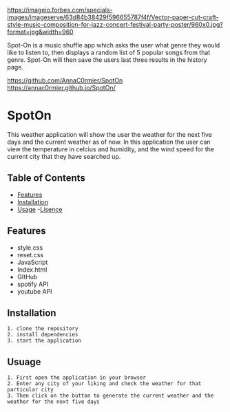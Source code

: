 https://imageio.forbes.com/specials-images/imageserve/63d84b38429f596655787f4f/Vector-paper-cut-craft-style-music-composition-for-jazz-concert-festival-party-poster/960x0.jpg?format=jpg&width=960

Spot-On is a music shuffle app which asks the user what genre they would like to listen to, then displays a random list of 5 popular songs from that genre. Spot-On will then save the users last three results in the history page.

https://github.com/AnnaC0rmier/SpotOn
https://annac0rmier.github.io/SpotOn/


# SpotOn

This weather application will show the user the weather for the next five days and the current weather as of now. In this application the user can view the temperature in celcius and humidity, and the wind speed for the current city that they have searched up. 

## Table of Contents

- [Features](#features)
- [Installation](#installation)
- [Usage](#usage)
-[Lisence](#lisence)

## Features
- style.css 
- reset.css
- JavaScript
- Index.html
- GItHub
- spotify API
- youtube API

## Installation
    1. clone the repository
    2. install dependencies
    3. start the application


## Usuage
    1. First open the application in your browser
    2. Enter any city of your liking and check the weather for that particular city
    3. Then click on the button to generate the current weather and the weather for the next five days